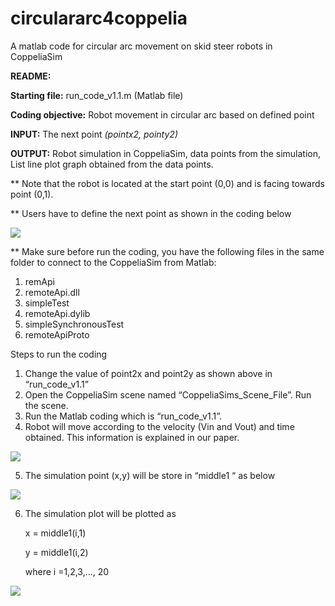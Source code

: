 # circulararc4coppelia
A matlab code for circular arc movement on skid steer robots in CoppeliaSim

**README:**

**Starting file:** run\_code\_v1.1.m (Matlab file)

**Coding objective:** Robot movement in circular arc based on defined point

**INPUT:** The next point *(pointx2, pointy2)*

**OUTPUT:** Robot simulation in CoppeliaSim, data points from the simulation, List line plot graph obtained from the data points.

\*\* Note that the robot is located at the start point (0,0) and is facing towards point (0,1). 

\*\* Users have to define the next point as shown in the coding below

![](Aspose.Words.e249d387-eb44-45c2-910e-600fc7872c67.001.png)

\*\* Make sure before run the coding, you have the following files in the same folder to connect to the CoppeliaSim from Matlab:

1. remApi
1. remoteApi.dll
1. simpleTest
1. remoteApi.dylib
1. simpleSynchronousTest
1. remoteApiProto

Steps to run the coding

1. Change the value of point2x and point2y as shown above in “run\_code\_v1.1”
1. Open the CoppeliaSim scene named “CoppeliaSims\_Scene\_File”. Run the scene.
1. Run the Matlab coding which is “run\_code\_v1.1”.
1. Robot will move according to the velocity (Vin and Vout) and time obtained. This information is explained in our paper.

![](Aspose.Words.e249d387-eb44-45c2-910e-600fc7872c67.002.png)

5. The simulation point (x,y) will be store in  “middle1 “ as below

![](Aspose.Words.e249d387-eb44-45c2-910e-600fc7872c67.003.png)

6. The simulation plot will be plotted as 

    x = middle1(i,1)

    y = middle1(i,2)

    where i =1,2,3,…, 20

![](Aspose.Words.e249d387-eb44-45c2-910e-600fc7872c67.004.png)


